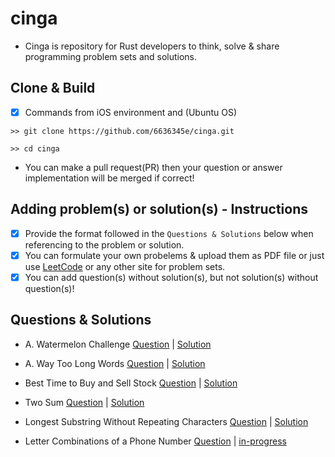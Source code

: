 # cinga
- Cinga is repository for Rust developers to think, solve & share programming problem sets and solutions.

## Clone & Build
 - [x] Commands from iOS environment and (Ubuntu OS)

```
>> git clone https://github.com/6636345e/cinga.git
```
```
>> cd cinga
```

- You can make a pull request(PR) then your question or answer implementation will be merged if correct!
## Adding problem(s) or solution(s) - Instructions
- [x] Provide the format followed in the ```Questions & Solutions``` below when referencing to the problem or solution.
- [x] You can formulate your own probelems & upload them as PDF file or just use [LeetCode](https://LeetCode.com) or any other site for problem sets.
- [x] You can add question(s) without solution(s), but not solution(s) without question(s)!

## Questions & Solutions
- A. Watermelon Challenge [Question](https://github.com/6636345e/cinga/blob/master/src/problem-sets/A.%20Watermelon.pdf) | [Solution](https://github.com/6636345e/cinga/blob/master/src/sol000.rs)

- A. Way Too Long Words [Question](https://github.com/6636345e/cinga/blob/master/src/problem-sets/A.%20Way%20Too%20Long%20Words.pdf) | [Solution](https://github.com/6636345e/cinga/blob/master/src/sol001.rs)

- Best Time to Buy and Sell Stock [Question](https://leetcode.com/problems/best-time-to-buy-and-sell-stock/) | [Solution](https://github.com/6636345e/cinga/blob/stable/src/sol002.rs)

- Two Sum [Question](https://leetcode.com/problems/two-sum/) | [Solution](https://github.com/6636345e/cinga/blob/stable/src/sol003.rs)

- Longest Substring Without Repeating Characters [Question](https://leetcode.com/problems/longest-substring-without-repeating-characters/) | [Solution](https://github.com/6636345e/cinga/blob/stable/src/sol004.rs)

- Letter Combinations of a Phone Number [Question](https://leetcode.com/problems/letter-combinations-of-a-phone-number/) | [in-progress]()
